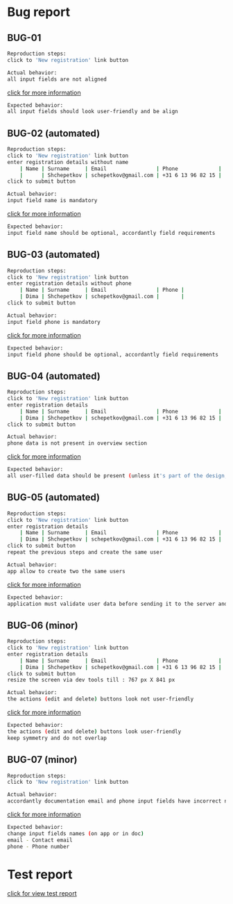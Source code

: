 # Bug report

## BUG-01
```bash
Reproduction steps:
click to 'New registration' link button
```
```bash
Actual behavior:
all input fields are not aligned
```
[click for more information](https://drive.google.com/file/d/1ovQ-0Ib6BsEU1L8grHwF3rMnchom8_Eb/view?usp=sharing)

```bash
Expected behavior:
all input fields should look user-friendly and be align
```
## BUG-02 (automated)
```bash
Reproduction steps:
click to 'New registration' link button
enter registration details without name
	| Name | Surname     | Email                | Phone             |
	|      | Shchepetkov | schepetkov@gmail.com | +31 6 13 96 82 15 |
click to submit button
```
```bash
Actual behavior:
input field name is mandatory
```
[click for more information](https://drive.google.com/file/d/1V7Qj4AOvD29d1WndoL2mpNbuV92VtjOP/view?usp=sharing)

```bash
Expected behavior:
input field name should be optional, accordantly field requirements
```
## BUG-03 (automated)
```bash
Reproduction steps:
click to 'New registration' link button
enter registration details without phone
	| Name | Surname     | Email                | Phone |
	| Dima | Shchepetkov | schepetkov@gmail.com |       |
click to submit button
```
```bash
Actual behavior:
input field phone is mandatory
```
[click for more information](https://drive.google.com/file/d/1dMMfl9RZg11rHMD0vaip5BoD84_6WWQc/view?usp=share_link)

```bash
Expected behavior:
input field phone should be optional, accordantly field requirements
```
## BUG-04 (automated)
```bash
Reproduction steps:
click to 'New registration' link button
enter registration details
	| Name | Surname     | Email                | Phone             |
	| Dima | Shchepetkov | schepetkov@gmail.com | +31 6 13 96 82 15 |
click to submit button
```
```bash
Actual behavior:
phone data is not present in overview section
```
[click for more information](https://drive.google.com/file/d/1YPjTcHd38oQQQ3VJEplwvmkXPCgncl9a/view?usp=share_link)

```bash
Expected behavior:
all user-filled data should be present (unless it's part of the design, it's hard to say without access to the layout)
```
## BUG-05 (automated)
```bash
Reproduction steps:
click to 'New registration' link button
enter registration details
	| Name | Surname     | Email                | Phone             |
	| Dima | Shchepetkov | schepetkov@gmail.com | +31 6 13 96 82 15 |
click to submit button
repeat the previous steps and create the same user
```
```bash
Actual behavior:
app allow to create two the same users
```
[click for more information](https://drive.google.com/file/d/1gHPeHvO20UrK0J_lP0VL_krz5V6NLl4u/view?usp=share_link)

```bash
Expected behavior:
application must validate user data before sending it to the server and avoid the opportunity to create two identical users
```
## BUG-06 (minor)
```bash
Reproduction steps:
click to 'New registration' link button
enter registration details
	| Name | Surname     | Email                | Phone             |
	| Dima | Shchepetkov | schepetkov@gmail.com | +31 6 13 96 82 15 |
click to submit button
resize the screen via dev tools till : 767 px X 841 px
```
```bash
Actual behavior:
the actions (edit and delete) buttons look not user-friendly
```
[click for more information](https://drive.google.com/file/d/103iuOATlgMOV_J4ND4ZB82-ved7S-uVl/view?usp=share_link)

```bash
Expected behavior:
the actions (edit and delete) buttons look user-friendly
keep symmetry and do not overlap
```
## BUG-07 (minor)
```bash
Reproduction steps:
click to 'New registration' link button
```
```bash
Actual behavior:
accordantly documentation email and phone input fields have incorrect names
```
[click for more information](https://drive.google.com/file/d/1d6QU3H5-gb5C4kO_xq7uqgNnI2STi8dh/view?usp=share_link)

```bash
Expected behavior:
change input fields names (on app or in doc)
email - Contact email
phone - Phone number
```
# Test report
[click for view test report](https://drive.google.com/file/d/1GQOF8lQLSl8G6Smd_1h9GPrQCeizfyoy/view?usp=share_link)